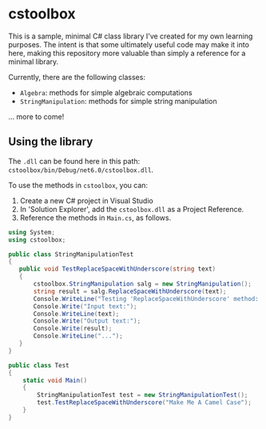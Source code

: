 # cstoolbox

This is a sample, minimal C# class library I've created for my own learning purposes. The intent is that some ultimately useful code may make it into here, making this repository more valuable than simply a reference for a minimal library. 

Currently, there are the following classes:
- `Algebra`: methods for simple algebraic computations
- `StringManipulation`: methods for simple string manipulation 

... more to come!

## Using the library

The `.dll` can be found here in this path:
`cstoolbox/bin/Debug/net6.0/cstoolbox.dll`. 

To use the methods in `cstoolbox`, you can: 

1. Create a new C# project in Visual Studio
2. In 'Solution Explorer', add the `cstoolbox.dll` as a Project Reference.
3. Reference the methods in `Main.cs`, as follows. 

```cs
using System;
using cstoolbox;

public class StringManipulationTest
{
   public void TestReplaceSpaceWithUnderscore(string text)
   {
       cstoolbox.StringManipulation salg = new StringManipulation();        
       string result = salg.ReplaceSpaceWithUnderscore(text);        
       Console.WriteLine("Testing 'ReplaceSpaceWithUnderscore' method: ");
       Console.Write("Input text:");
       Console.WriteLine(text);
       Console.Write("Output text:");
       Console.Write(result);
       Console.WriteLine("...");
   }
} 

public class Test
{   
    static void Main()
    {       
        StringManipulationTest test = new StringManipulationTest();
        test.TestReplaceSpaceWithUnderscore("Make Me A Camel Case");
    }  
}
```
